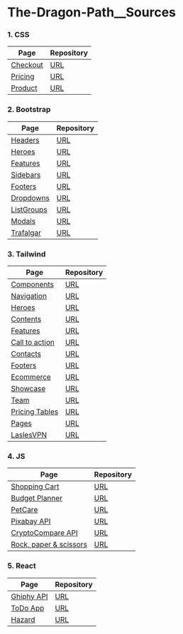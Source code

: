 # The-Dragon-Path__Sources


### 1. CSS
Page | Repository
--- | ---
[Checkout](https://oscarfgutierrezo.github.io/Checkout-Example/) | [URL](https://github.com/oscarfgutierrezo/Checkout-Example)
[Pricing](https://oscarfgutierrezo.github.io/Pricing-Example/) | [URL](https://github.com/oscarfgutierrezo/Pricing-Example)
[Product](https://oscarfgutierrezo.github.io/Product-Example/) | [URL](https://github.com/oscarfgutierrezo/Product-Example)

### 2. Bootstrap
Page | Repository
--- | ---
[Headers](https://oscarfgutierrezo.github.io/Headers-Example/) | [URL](https://github.com/oscarfgutierrezo/Headers-Example)
[Heroes](https://oscarfgutierrezo.github.io/Heroes-Example/) | [URL](https://github.com/oscarfgutierrezo/Heroes-Example)
[Features](https://oscarfgutierrezo.github.io/Feature-Example/) | [URL](https://github.com/oscarfgutierrezo/Feature-Example)
[Sidebars](https://oscarfgutierrezo.github.io/Sidebars-Example/) | [URL](https://github.com/oscarfgutierrezo/Sidebars-Example)
[Footers](https://oscarfgutierrezo.github.io/Footers-Example/) | [URL](https://github.com/oscarfgutierrezo/Footers-Example)
[Dropdowns](https://oscarfgutierrezo.github.io/Dropdowns-Example/) | [URL](https://github.com/oscarfgutierrezo/Dropdowns-Example)
[ListGroups](https://oscarfgutierrezo.github.io/List-groups-Example/) | [URL](https://github.com/oscarfgutierrezo/List-groups-Example)
[Modals](https://oscarfgutierrezo.github.io/Modals-Example/) | [URL](https://github.com/oscarfgutierrezo/Modals-Example)
[Trafalgar](https://oscarfgutierrezo.github.io/Trafalgar-Example/) | [URL](https://github.com/oscarfgutierrezo/Trafalgar-Example)

### 3. Tailwind
Page | Repository
--- | ---
[Components](https://oscarfgutierrezo.github.io/Components-Example/) | [URL](https://github.com/oscarfgutierrezo/Components-Example)
[Navigation](https://oscarfgutierrezo.github.io/Navigation-Example/) | [URL](https://github.com/oscarfgutierrezo/Navigation-Example)
[Heroes](https://oscarfgutierrezo.github.io/Hero-Example/) | [URL](https://github.com/oscarfgutierrezo/Hero-Example)
[Contents](https://oscarfgutierrezo.github.io/Content-Example/) | [URL](https://github.com/oscarfgutierrezo/Content-Example)
[Features](https://oscarfgutierrezo.github.io/Feature-Example-02/) | [URL](https://github.com/oscarfgutierrezo/Feature-Example-02)
[Call to action](https://oscarfgutierrezo.github.io/Call-to-action-Example/) | [URL](https://github.com/oscarfgutierrezo/Call-to-action-Example)
[Contacts](https://oscarfgutierrezo.github.io/Contacts-Example/) | [URL](https://github.com/oscarfgutierrezo/Contacts-Example)
[Footers](https://oscarfgutierrezo.github.io/Footers-02-Example/) | [URL](https://github.com/oscarfgutierrezo/Footers-02-Example)
[Ecommerce](https://oscarfgutierrezo.github.io/Ecommerce-Example/) | [URL](https://github.com/oscarfgutierrezo/Ecommerce-Example)
[Showcase](https://oscarfgutierrezo.github.io/Showcase-Example/) | [URL](https://github.com/oscarfgutierrezo/Showcase-Example)
[Team](https://oscarfgutierrezo.github.io/Team-Example/) | [URL](https://github.com/oscarfgutierrezo/Team-Example)
[Pricing Tables](https://oscarfgutierrezo.github.io/Pricing-Tables-Example/) | [URL](https://github.com/oscarfgutierrezo/Pricing-Tables-Example)
[Pages](https://oscarfgutierrezo.github.io/Pages-Example/) | [URL](https://github.com/oscarfgutierrezo/Pages-Example)
[LaslesVPN](https://oscarfgutierrezo.github.io/LaslesVPN-Example/) | [URL](https://github.com/oscarfgutierrezo/LaslesVPN-Example)

### 4. JS
Page | Repository
--- | ---
[Shopping Cart](https://oscarfgutierrezo.github.io/ShoppingCart-Example/) | [URL](https://github.com/oscarfgutierrezo/ShoppingCart-Example)
[Budget Planner](https://oscarfgutierrezo.github.io/BudgetPlanner/) | [URL](https://github.com/oscarfgutierrezo/BudgetPlanner)
[PetCare](https://oscarfgutierrezo.github.io/PetCare-Example/) | [URL](https://github.com/oscarfgutierrezo/PetCare-Example)
[Pixabay API](https://oscarfgutierrezo.github.io/PixabayAPI-Example/) | [URL](https://github.com/oscarfgutierrezo/PixabayAPI-Example)
[CryptoCompare API](https://oscarfgutierrezo.github.io/CryptoCompareAPI-Example) | [URL](https://github.com/oscarfgutierrezo/CryptoCompareAPI-Example)
[Rock, paper & scissors](https://oscarfgutierrezo.github.io/RockPaperScissors/) | [URL](https://github.com/oscarfgutierrezo/RockPaperScissors)

### 5. React
Page | Repository
--- | ---
[Ghiphy API](https://oscarfgutierrezo.github.io/GiphyAPI-Example/) | [URL](https://github.com/oscarfgutierrezo/GiphyAPI-Example)
[ToDo App](https://oscarfgutierrezo.github.io/TodoApp-Example/) | [URL](https://github.com/oscarfgutierrezo/TodoApp-Example)
[Hazard](https://oscarfgutierrezo.github.io/Hazard-Example/) | [URL](https://github.com/oscarfgutierrezo/Hazard-Example)







